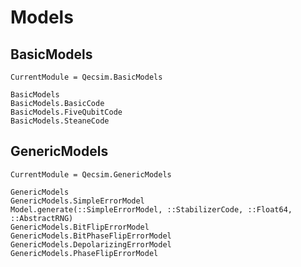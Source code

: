 # Models

## BasicModels
```@meta
CurrentModule = Qecsim.BasicModels
```
```@docs
BasicModels
BasicModels.BasicCode
BasicModels.FiveQubitCode
BasicModels.SteaneCode
```

## GenericModels
```@meta
CurrentModule = Qecsim.GenericModels
```
```@docs
GenericModels
GenericModels.SimpleErrorModel
Model.generate(::SimpleErrorModel, ::StabilizerCode, ::Float64, ::AbstractRNG)
GenericModels.BitFlipErrorModel
GenericModels.BitPhaseFlipErrorModel
GenericModels.DepolarizingErrorModel
GenericModels.PhaseFlipErrorModel
```
